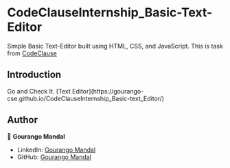 # CodeClauseInternship_Basic-Text-Editor

Simple Basic Text-Editor  built using HTML, CSS, and JavaScript.
This is task from [CodeClause](https://www.linkedin.com/company/codeclause/)

## Introduction

<p align="center">
   
</p>
Go and Check It. [Text Editor](https://gourango-cse.github.io/CodeClauseInternship_Basic-text_Editor/) 

## Author

👤 **Gourango Mandal**

* LinkedIn: [Gourango Mandal](https://www.linkedin.com/in/gourango-cse/)
* GitHub: [Gourango Mandal](https://github.com/gourango-cse)
